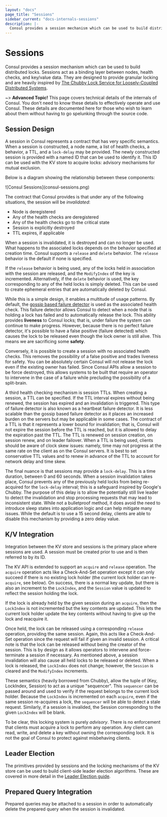 ```yaml
---
layout: "docs"
page_title: "Sessions"
sidebar_current: "docs-internals-sessions"
description: |-
  Consul provides a session mechanism which can be used to build distributed locks. Sessions act as a binding layer between nodes, health checks, and key/value data. They are designed to provide granular locking and are heavily inspired by The Chubby Lock Service for Loosely-Coupled Distributed Systems.
---
```


# Sessions

Consul provides a session mechanism which can be used to build distributed locks.
Sessions act as a binding layer between nodes, health checks, and key/value data.
They are designed to provide granular locking and are heavily inspired by
[The Chubby Lock Service for Loosely-Coupled Distributed Systems](http://research.google.com/archive/chubby.html).

~> **Advanced Topic!** This page covers technical details of
the internals of Consul. You don't need to know these details to effectively
operate and use Consul. These details are documented here for those who wish
to learn about them without having to go spelunking through the source code.

## Session Design

A session in Consul represents a contract that has very specific semantics.
When a session is constructed, a node name, a list of health checks, a behavior,
a TTL, and a `lock-delay` may be provided. The newly constructed session is provided with
a named ID that can be used to identify it. This ID can be used with the KV
store to acquire locks: advisory mechanisms for mutual exclusion.

Below is a diagram showing the relationship between these components:

<div class="center">
![Consul Sessions](consul-sessions.png)
</div>

The contract that Consul provides is that under any of the following
situations, the session will be *invalidated*:

* Node is deregistered
* Any of the health checks are deregistered
* Any of the health checks go to the critical state
* Session is explicitly destroyed
* TTL expires, if applicable

When a session is invalidated, it is destroyed and can no longer
be used. What happens to the associated locks depends on the
behavior specified at creation time. Consul supports a `release`
and `delete` behavior. The `release` behavior is the default
if none is specified.

If the `release` behavior is being used, any of the locks held in
association with the session are released, and the `ModifyIndex` of
the key is incremented. Alternatively, if the `delete` behavior is
used, the key corresponding to any of the held locks is simply deleted.
This can be used to create ephemeral entries that are automatically
deleted by Consul.

While this is a simple design, it enables a multitude of usage
patterns. By default, the
[gossip based failure detector](/docs/internals/gossip.html)
is used as the associated health check. This failure detector allows
Consul to detect when a node that is holding a lock has failed and
to automatically release the lock. This ability provides **liveness** to
Consul locks; that is, under failure the system can continue to make
progress. However, because there is no perfect failure detector, it's possible
to have a false positive (failure detected) which causes the lock to
be released even though the lock owner is still alive. This means
we are sacrificing some **safety**.

Conversely, it is possible to create a session with no associated
health checks. This removes the possibility of a false positive
and trades liveness for safety. You can be absolutely certain Consul
will not release the lock even if the existing owner has failed.
Since Consul APIs allow a session to be force destroyed, this allows
systems to be built that require an operator to intervene in the
case of a failure while precluding the possibility of a split-brain.

A third health checking mechanism is session TTLs. When creating
a session, a TTL can be specified. If the TTL interval expires without
being renewed, the session has expired and an invalidation is triggered.
This type of failure detector is also known as a heartbeat failure detector.
It is less scalable than the gossip based failure detector as it places
an increased burden on the servers but may be applicable in some cases.
The contract of a TTL is that it represents a lower bound for invalidation;
that is, Consul will not expire the session before the TTL is reached, but it
is allowed to delay the expiration past the TTL. The TTL is renewed on
session creation, on session renew, and on leader failover. When a TTL
is being used, clients should be aware of clock skew issues: namely,
time may not progress at the same rate on the client as on the Consul servers.
It is best to set conservative TTL values and to renew in advance of the TTL
to account for network delay and time skew.

The final nuance is that sessions may provide a `lock-delay`. This
is a time duration, between 0 and 60 seconds. When a session invalidation
takes place, Consul prevents any of the previously held locks from
being re-acquired for the `lock-delay` interval; this is a safeguard
inspired by Google's Chubby. The purpose of this delay is to allow
the potentially still live leader to detect the invalidation and stop
processing requests that may lead to inconsistent state. While not a
bulletproof method, it does avoid the need to introduce sleep states
into application logic and can help mitigate many issues. While the
default is to use a 15 second delay, clients are able to disable this
mechanism by providing a zero delay value.

## K/V Integration

Integration between the KV store and sessions is the primary
place where sessions are used. A session must be created prior to use
and is then referred to by its ID.

The KV API is extended to support an `acquire` and `release` operation.
The `acquire` operation acts like a Check-And-Set operation except it
can only succeed if there is no existing lock holder (the current lock holder
can re-`acquire`, see below). On success, there is a normal key update, but
there is also an increment to the `LockIndex`, and the `Session` value is
updated to reflect the session holding the lock.

If the lock is already held by the given session during an `acquire`, then
the `LockIndex` is not incremented but the key contents are updated. This
lets the current lock holder update the key contents without having to give
up the lock and reacquire it.

Once held, the lock can be released using a corresponding `release` operation,
providing the same session. Again, this acts like a Check-And-Set operation
since the request will fail if given an invalid session. A critical note is
that the lock can be released without being the creator of the session.
This is by design as it allows operators to intervene and force-terminate
a session if necessary. As mentioned above, a session invalidation will also
cause all held locks to be released or deleted. When a lock is released, the `LockIndex`
does not change; however, the `Session` is cleared and the `ModifyIndex` increments.

These semantics (heavily borrowed from Chubby), allow the tuple of (Key, LockIndex, Session)
to act as a unique "sequencer". This `sequencer` can be passed around and used
to verify if the request belongs to the current lock holder. Because the `LockIndex`
is incremented on each `acquire`, even if the same session re-acquires a lock,
the `sequencer` will be able to detect a stale request. Similarly, if a session is
invalided, the Session corresponding to the given `LockIndex` will be blank.

To be clear, this locking system is purely *advisory*. There is no enforcement
that clients must acquire a lock to perform any operation. Any client can
read, write, and delete a key without owning the corresponding lock. It is not
the goal of Consul to protect against misbehaving clients.

## Leader Election

The primitives provided by sessions and the locking mechanisms of the KV
store can be used to build client-side leader election algorithms.
These are covered in more detail in the [Leader Election guide](https://learn.hashicorp.com/consul/developer-configuration/elections).

## Prepared Query Integration

Prepared queries may be attached to a session in order to automatically delete
the prepared query when the session is invalidated.
